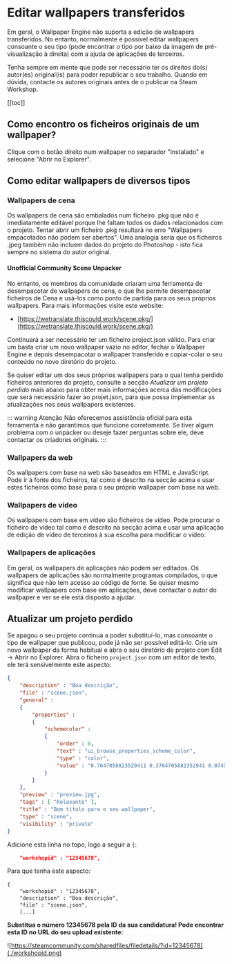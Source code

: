 # Editar wallpapers transferidos

Em geral, o Wallpaper Engine não suporta a edição de wallpapers transferidos. No entanto, normalmente é possível editar wallpapers consoante o seu tipo (pode encontrar o tipo por baixo da imagem de pré-visualização à direita) com a ajuda de aplicações de terceiros.

Tenha sempre em mente que pode ser necessário ter os direitos do(s) autor(es) original(is) para poder republicar o seu trabalho. Quando em dúvida, contacte os autores originais antes de o publicar na Steam Workshop.

[[toc]]

## Como encontro os ficheiros originais de um wallpaper?

Clique com o botão direito num wallpaper no separador "instalado" e selecione "Abrir no Explorer".

## Como editar wallpapers de diversos tipos

### Wallpapers de cena

Os wallpapers de cena são embalados num ficheiro .pkg que não é imediatamente editável porque lhe faltam todos os dados relacionados com o projeto. Tentar abrir um ficheiro .pkg resultará no erro "Wallpapers empacotados não podem ser abertos". Uma analogia seria que os ficheiros .jpeg também não incluem dados do projeto do Photoshop - isto fica sempre no sistema do autor original.

#### Unofficial Community Scene Unpacker

No entanto, os membros da comunidade criaram uma ferramenta de desempacotar de wallpapers de cena, o que lhe permite desempacotar ficheiros de Cena e usá-los como ponto de partida para os seus próprios wallpapers. Para mais informações visite este website:

* [https://wetranslate.thiscould.work/scene.pkg/](https://wetranslate.thiscould.work/scene.pkg/)

Continuará a ser necessário ter um ficheiro project.json válido. Para criar um basta criar um novo wallpaper vazio no editor, fechar o Wallpaper Engine e depois desempacotar o wallpaper transferido e copiar-colar o seu conteúdo no novo diretório do projeto.

Se quiser editar um dos seus próprios wallpapers para o qual tenha perdido ficheiros anteriores do projeto, consulte a secção *Atualizar um projeto perdido* mais abaixo para obter mais informações acerca das modificações que será necessário fazer ao projet.json, para que possa implementar as atualizações nos seus wallpapers existentes.

::: warning
Atenção Não oferecemos assistência oficial para esta ferramenta e não garantimos que funcione corretamente. Se tiver algum problema com o unpacker ou deseje fazer perguntas sobre ele, deve contactar os criadores originais.
:::

### Wallpapers da web

Os wallpapers com base na web são baseados em HTML e JavaScript. Pode ir à fonte dos ficheiros, tal como é descrito na secção acima e usar estes ficheiros como base para o seu próprio wallpaper com base na web.

### Wallpapers de vídeo

Os wallpapers com base em vídeo são ficheiros de vídeo. Pode procurar o ficheiro de vídeo tal como é descrito na secção acima e usar uma aplicação de edição de vídeo de terceiros à sua escolha para modificar o vídeo.

### Wallpapers de aplicações

Em geral, os wallpapers de aplicações não podem ser editados. Os wallpapers de aplicações são normalmente programas compilados, o que significa que não tem acesso ao código de fonte. Se quiser mesmo modificar wallpapers com base em aplicações, deve contactar o autor do wallpaper e ver se ele está disposto a ajudar.

## Atualizar um projeto perdido

Se apagou o seu projeto continua a poder substituí-lo, mas consoante o tipo de wallpaper que publicou, pode já não ser possível editá-lo. Crie um novo wallpaper da forma habitual e abra o seu diretório de projeto com Edit -> Abrir no Explorer. Abra o ficheiro `project.json` com um editor de texto, ele terá sensivelmente este aspecto:

```json
{
    "description" : "Boa descrição",
    "file" : "scene.json",
    "general" : 
    {
        "properties" : 
        {
            "schemecolor" : 
            {
                "order" : 0,
                "text" : "ui_browse_properties_scheme_color",
                "type" : "color",
                "value" : "0.7647058823529411 0.3764705882352941 0.07450980392156863"
            }
        }
    },
    "preview" : "preview.jpg",
    "tags" : [ "Relaxante" ],
    "title" : "Bom título para o seu wallpaper",
    "type" : "scene",
    "visibility" : "private"
}
```

Adicione esta linha no topo, logo a seguir a `{`:

```json
    "workshopid" : "12345678",
```
Para que tenha este aspecto:

```json{2}
{
    "workshopid" : "12345678",
    "description" : "Boa descrição",
    "file" : "scene.json",
    [...]
```

**Substitua o número 12345678 pela ID da sua candidatura! Pode encontrar esta ID no URL do seu upload existente:**

![https://steamcommunity.com/sharedfiles/filedetails/?id=12345678](./workshopid.png)
